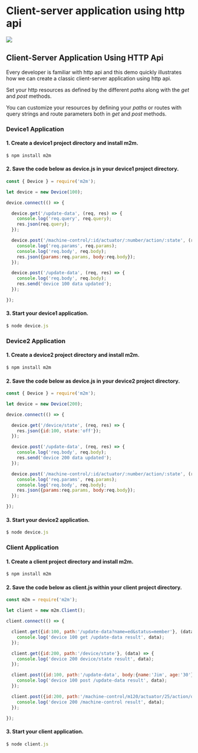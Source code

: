 # Client-server application using http api

![](https://raw.githubusercontent.com/EdoLabs/src2/master/quicktour4.svg?sanitize=true)
[](quicktour.svg)
## Client-Server Application Using HTTP Api

Every developer is familiar with http api and this demo quickly illustrates how we can create a classic client-server application using http api.

Set your http resources as defined by the different *paths* along with the *get* and *post* methods. 

You can customize your resources by defining your *paths* or routes with query strings and route parameters both in *get* and *post* methods. 

### Device1 Application

#### 1. Create a device1 project directory and install m2m.
```js
$ npm install m2m
```
#### 2. Save the code below as device.js in your device1 project directory.
```js
const { Device } = require('m2m');

let device = new Device(100);

device.connect(() => {

  device.get('/update-data', (req, res) => {
    console.log('req.query', req.query);
    res.json(req.query);
  });

  device.post('/machine-control/:id/actuator/:number/action/:state', (req, res) => {
    console.log('req.params', req.params);
    console.log('req.body', req.body);
    res.json({params:req.params, body:req.body});
  });

  device.post('/update-data', (req, res) => {
    console.log('req.body', req.body);
    res.send('device 100 data updated');
  });

});
```
#### 3. Start your device1 application.
```js
$ node device.js
```
### Device2 Application

#### 1. Create a device2 project directory and install m2m.
```js
$ npm install m2m
```
#### 2. Save the code below as device.js in your device2 project directory.

```js
const { Device } = require('m2m');

let device = new Device(200);

device.connect(() => {

  device.get('/device/state', (req, res) => {
    res.json({id:100, state:'off'});
  });

  device.post('/update-data', (req, res) => {
    console.log('req.body', req.body);
    res.send('device 200 data updated');
  });

  device.post('/machine-control/:id/actuator/:number/action/:state', (req, res) => {
    console.log('req.params', req.params);
    console.log('req.body', req.body);
    res.json({params:req.params, body:req.body});
  });

});
```
#### 3. Start your device2 application.
```js
$ node device.js
```

### Client Application

#### 1. Create a client project directory and install m2m.

```js
$ npm install m2m
```

#### 2. Save the code below as client.js within your client project directory.

```js
const m2m = require('m2m');

let client = new m2m.Client();

client.connect(() => {

  client.get({id:100, path:'/update-data?name=ed&status=member'}, (data) => {
    console.log('device 100 get /update-data result', data); 
  });

  client.get({id:200, path:'/device/state'}, (data) => {
    console.log('device 200 device/state result', data); 
  });

  client.post({id:100, path:'/update-data', body:{name:'Jim', age:'30'}}, (data) => {
    console.log('device 100 post /update-data result', data); 
  });

  client.post({id:200, path:'/machine-control/m120/actuator/25/action/on', body:{id:200, state:'true'}}, (data) => {
    console.log('device 200 /machine-control result', data);
  });

});
```

#### 3. Start your client application.
```js
$ node client.js
```
